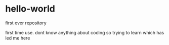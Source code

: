 # hello-world
first ever repository

first time use. dont know anything about coding so trying to learn which has led me here

